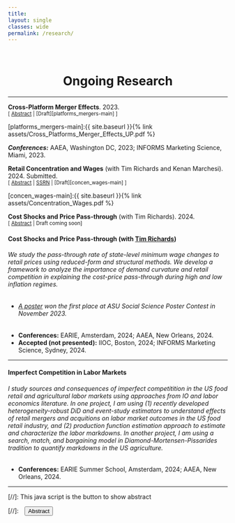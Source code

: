 ```yaml
---
title: 
layout: single
classes: wide
permalink: /research/
---
```

<br/> 

<!-- Google Tag Manager (noscript) -->
<noscript><iframe src="https://www.googletagmanager.com/ns.html?id=GTM-PNS829G"
height="0" width="0" style="display:none;visibility:hidden"></iframe></noscript>
<!-- End Google Tag Manager (noscript) -->

# <center> Ongoing Research </center>
- - -

**Cross-Platform Merger Effects**. 2023. <br/>
<small>[ <a href="#/" onclick="visib('platforms_mergers')">Abstract</a> | [Draft][platforms_mergers-main] ] </small>

<div id="platforms_mergers" style="display: none; text-align: justify; line-height: 1.2" ><small>

 Mergers and acquisitions tend to affect the prices and varieties offered by the merging firms. However, most of the existing research considers mergers between firms that interact on the same platform, such as between two online firms, or two firms on the same physical platform. To our knowledge, there is no empirical research on the price effects of integration across different platforms. Such cross-platform mergers likely have substantially different impacts on prices because indirect network effects are much weaker for physical firms than those that interact in low-cost environments having long-tail effects due to lower search costs and fewer constraints on physical inventory. We investigate this problem by analyzing the effects of an acquisition of a national grocery chain by a large online retailer in the United States. Our study differs from prior studies on mergers and acquisitions as the incentives to merge involve not
only the usual market power and efficiency arguments, but accessing stronger, indirect network externalities as well. Because the decision to merge is endogenous, identifying merger effects is empirically difficult. We use a doubly-robust causal inference method
to address this problem, and we find an evidence of a decrease in price levels in 8 out of 10 treated markets.

</small><br><br/></div>
[platforms_mergers-main]:{{ site.baseurl }}{% link assets/Cross_Platforms_Merger_Effects_UP.pdf %}

***Conferences:*** AAEA, Washington DC, 2023; INFORMS Marketing Science, Miami, 2023.
  
**Retail Concentration and Wages** (with Tim Richards and Kenan Marchesi). 2024. Submitted.<br/>
<small>[ <a href="#/" onclick="visib('concen_wages')">Abstract</a> | [SSRN](https://papers.ssrn.com/sol3/papers.cfm?abstract_id=4815715) | [Draft][concen_wages-main] ] </small>

<div id="concen_wages" style="display: none; text-align: justify; line-height: 1.2" ><small>

 Antitrust policy in the U.S. now explicitly includes labor-market outcomes as measures of interest when considering the potential anticompetitive effects of mergers or acquisitions. Concentration in the food retailing industry is of particular concern due to several recent high-profile mergers, and a troubling increase in concentration at the national and local levels. We study this problem using both causal reduced-form models and a structural model of search, match, and bargaining. Our reduced-form models show no relationship between concentration and wages, but our structural model finds that concentration is associated with substantial wage suppression.

</small><br><br/></div>
[concen_wages-main]:{{ site.baseurl }}{% link assets/Concentration_Wages.pdf %}

**Cost Shocks and Price Pass-through** (with Tim Richards). 2024.<br/>
<small>[ <a href="#/" onclick="visib('minwage_pt')">Abstract</a> | Draft coming soon] </small>

<div id="minwage_pt" style="display: none; text-align: justify; line-height: 1.2" ><small>

 Price inflation rose dramatically in late 2021. While there were many potential causes, some point to rising minimum wages, and wage inflation, as perhaps the most important source of food-price inflation. There is a large body of research that studies the aggregate effects of minimum wages, but none consider the precise mechanisms that link higher food prices and minimum wages in an environment of high general price inflation. In this study, we investigate the possibility that general price inflation serves as a facilitating mechanism for localized price inflation. We estimate both reduced-form and structural models of minimum-wage pass-through. Reduced-form models show that general price inflation has a positive effect on minimum wage pass-through to retail food prices. However, reduced-form models cannot account for the effects of demand curvature and imperfect competition. Our structural model shows that, after controlling for the primary determinants of wage pass-through, general price inflation has an important role in accentuating the rate of minimum-wage pass-through. Our findings have important implications for minimum wage policy, and for understanding the role of labor cost in retail price inflation.

</small><br><br/></div>


#### Cost Shocks and Price Pass-through (with [Tim Richards](https://scholar.google.com/citations?user=XOAzQkEAAAAJ&hl=en))
###### We study the pass-through rate of state-level minimum wage changes to retail prices using reduced-form and structural methods. We develop a framework to analyze the importance of demand curvature and retail competition in explaining the cost-price pass-through during high and low inflation regimes.
* ###### [A poster](https://issr.asu.edu/Fall_2023_Winners) won the first place at ASU Social Science Poster Contest in November 2023.
* **Conferences:** EARIE, Amsterdam, 2024; AAEA, New Orleans, 2024.
* **Accepted (not presented):** IIOC, Boston, 2024; INFORMS Marketing Science, Sydney, 2024.
  
- - -

#### Imperfect Competition in Labor Markets
###### I study sources and consequences of imperfect competitition in the US food retail and agricultural labor markets using approaches from IO and labor economics literature. In one project, I am using (1) recently developed heterogeneity-robust DiD and event-study estimators to understand effects of retail mergers and acquitions on labor market outcomes in the US food retail industry, and (2) production function estimation approach to estimate and characterize the labor markdowns. In another project, I am using a search, match, and bargaining model in Diamond-Mortensen-Pissarides tradition to quantify markdowns in the US agriculture. 
* **Conferences:** EARIE Summer School, Amsterdam, 2024; AAEA, New Orleans, 2024.
  
- - -


[//]: This java script is the button to show abstract
<script>
 function visib(id) {
  var x = document.getElementById(id);
  if (x.style.display === "block") {
    x.style.display = "none";
  } else {
    x.style.display = "block";
  }
}
</script>

[//]:&emsp;<button onclick="visib('polariz')" class="btn btn--inverse btn--small">Abstract</button>
